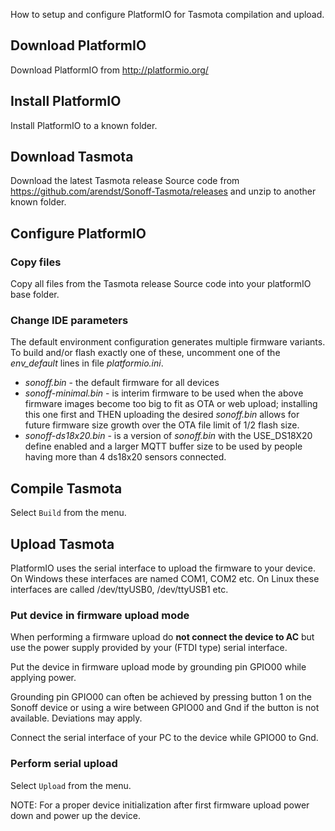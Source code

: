 How to setup and configure PlatformIO for Tasmota compilation and upload.

## Download PlatformIO
Download PlatformIO from http://platformio.org/

## Install PlatformIO
Install PlatformIO to a known folder.

## Download Tasmota
Download the latest Tasmota release Source code from https://github.com/arendst/Sonoff-Tasmota/releases and unzip to another known folder.

## Configure PlatformIO
### Copy files
Copy all files from the Tasmota release Source code into your platformIO base folder.

### Change IDE parameters
The default environment configuration generates multiple firmware variants. To build and/or flash exactly one of these, uncomment one of the *env_default* lines in file *platformio.ini*.
- *sonoff.bin* - the default firmware for all devices
- *sonoff-minimal.bin* - is interim firmware to be used when the above firmware images become too big to fit as OTA or web upload; installing this one first and THEN uploading the desired *sonoff.bin* allows for future firmware size growth over the OTA file limit of 1/2 flash size.
- *sonoff-ds18x20.bin* - is a version of *sonoff.bin* with the USE_DS18X20 define enabled and a larger MQTT buffer size to be used by people having more than 4 ds18x20 sensors connected.

## Compile Tasmota
Select ``Build`` from the menu.

## Upload Tasmota
PlatformIO uses the serial interface to upload the firmware to your device. On Windows these interfaces are named COM1, COM2 etc. On Linux these interfaces are called /dev/ttyUSB0, /dev/ttyUSB1 etc.

### Put device in firmware upload mode
When performing a firmware upload do **not connect the device to AC** but use the power supply provided by your (FTDI type) serial interface.

Put the device in firmware upload mode by grounding pin GPIO00 while applying power.

Grounding pin GPIO00 can often be achieved by pressing button 1 on the Sonoff device or using a wire between GPIO00 and Gnd if the button is not available. Deviations may apply.

Connect the serial interface of your PC to the device while GPIO00 to Gnd.

### Perform serial upload
Select ``Upload`` from the menu.

NOTE: For a proper device initialization after first firmware upload power down and power up the device.
